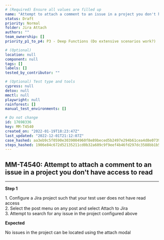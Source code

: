 ```yaml
---
# (Required) Ensure all values are filled up
name: "Attempt to attach a comment to an issue in a project you don't have access to read"
status: Draft
priority: Normal
folder: Jira Attach
authors: ""
team_ownership: []
priority_p1_to_p4: P3 - Deep Functions (Do extensive scenarios work?)

# (Optional)
location: null
component: null
tags: []
labels: []
tested_by_contributor: ""

# (Optional) Test type and tools
cypress: null
detox: null
mmctl: null
playwright: null
rainforest: []
manual_test_environments: []

# Do not change
id: 17698336
key: MM-T4540
created_on: "2022-01-19T18:23:47Z"
last_updated: "2022-12-01T21:12:07Z"
case_hashed: aa3eb9c5f0590e3039004960f8e89beced5b2497e294b61cea4d8e073907ccda6e281dcf5255915e1d01e6bbeb6715bd
steps_hashed: 1906e84c672d52135211cd0b32a609c9f9eef4b46fd297dc3588bb1b5ecdde2f0cda7c1d2e28f618a3f6619174f91366
---
```


<!-- (Auto-generated) Based on frontmatter's "key" and "name" -->

## MM-T4540: Attempt to attach a comment to an issue in a project you don't have access to read

---

**Step 1**

1\. Configure a Jira project such that your test user does not have read access\
2\. Select the post menu on any post and select Attach to Jira\
3\. Attempt to search for any issue in the project configured above

**Expected**

No issues in the project can be located using the attach modal
